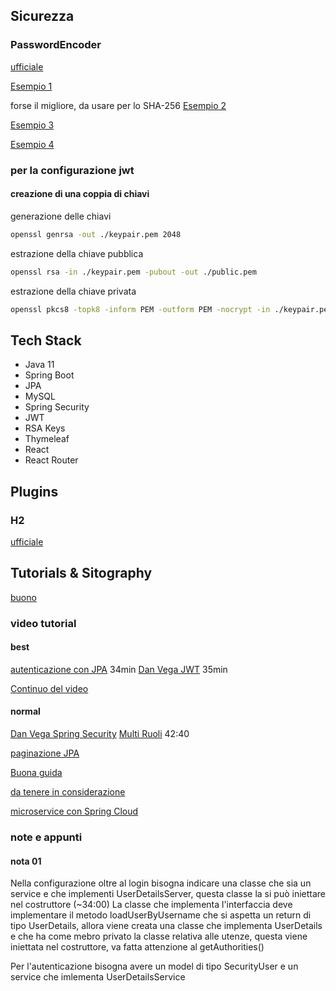 

## Sicurezza

### PasswordEncoder
[ufficiale](https://www.baeldung.com/spring-security-5-password-storage)

[Esempio 1](https://www.dontpanicblog.co.uk/2022/03/14/spring-security-delegating-password-encoder/)

forse il migliore, da usare per lo SHA-256
[Esempio 2](https://springhow.com/spring-security-password-encoder/)

[Esempio 3](https://blog.marcosbarbero.com/password-encoder-migration-spring-security-5/)

[Esempio 4](https://howtodoinjava.com/spring-security/password-encoders/)



### per la configurazione jwt
#### creazione di una coppia di chiavi

generazione delle chiavi
```bash
openssl genrsa -out ./keypair.pem 2048
```

estrazione della chiave pubblica
```bash
openssl rsa -in ./keypair.pem -pubout -out ./public.pem
```

estrazione della chiave privata
```bash
openssl pkcs8 -topk8 -inform PEM -outform PEM -nocrypt -in ./keypair.pem -out ./private.pem
```

## Tech Stack
- Java 11
- Spring Boot
- JPA
- MySQL
- Spring Security
- JWT
- RSA Keys
- Thymeleaf
- React
- React Router


## Plugins

### H2
[ufficiale](https://www.baeldung.com/spring-boot-h2-database)


## Tutorials & Sitography

[buono](https://github.com/javadevjournal/javadevjournal/tree/master/spring-security/spring-security-series)


### video tutorial

#### best
[autenticazione con JPA](https://www.youtube.com/watch?v=awcCiqBO36E)
34min
[Dan Vega JWT](https://www.youtube.com/watch?v=KYNR5js2cXE)
35min

[Continuo del video](https://www.youtube.com/watch?v=UaB-0e76LdQ)

#### normal
[Dan Vega Spring Security](https://www.youtube.com/watch?v=d7ZmZFbE_qY)
[Multi Ruoli](https://www.youtube.com/watch?v=ErwPP7xLwDY)
42:40


[paginazione JPA](https://www.danvega.dev/blog/2022/05/12/spring-data-jpa-pagination/)

[Buona guida](https://www.baeldung.com/role-and-privilege-for-spring-security-registration)

[da tenere in considerazione](https://stackoverflow.com/questions/44046154/multiple-home-pages-for-different-roles-in-spring-security)

[microservice con Spring Cloud](https://www.youtube.com/watch?v=p485kUNpPvE)

### note e appunti
#### nota 01
Nella configurazione oltre al login bisogna indicare una classe che 
sia un service e che implementi UserDetailsServer, questa classe la si può 
iniettare nel costruttore (~34:00) 
La classe che implementa l'interfaccia deve implementare il metodo loadUserByUsername
che si aspetta un return di tipo UserDetails, allora viene creata una classe che implementa
UserDetails e che ha come mebro privato la classe relativa alle utenze, 
questa viene iniettata nel costruttore, va fatta attenzione al 
getAuthorities()


Per l'autenticazione bisogna avere un model di tipo SecurityUser 
e un service che imlementa UserDetailsService 